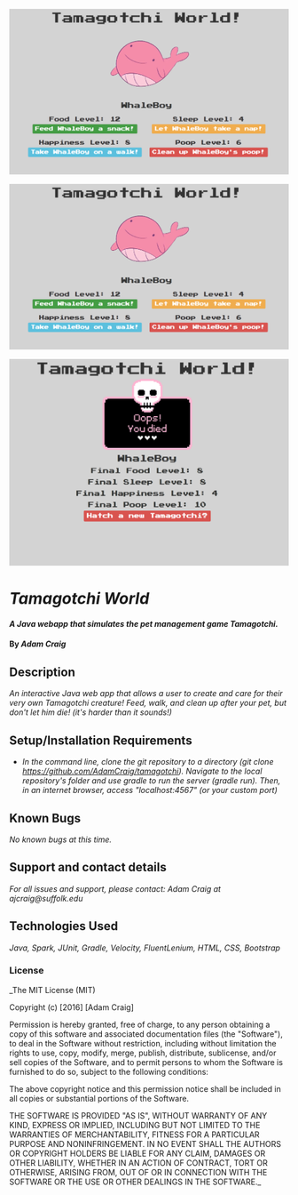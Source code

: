 ![Home Page](screenshot2.png)

![Game Screen](screenshot2.png)

![Death Screen](screenshot3.png)

# _Tamagotchi World_

#### _A Java webapp that simulates the pet management game Tamagotchi._

#### By _**Adam Craig**_

## Description

_An interactive Java web app that allows a user to create and care for their very own Tamagotchi creature! Feed, walk, and clean up after your pet, but don't let him die! (it's harder than it sounds!)_

## Setup/Installation Requirements

* _In the command line, clone the git repository to a directory (git clone https://github.com/AdamCraig/tamagotchi). Navigate to the local repository's folder and use gradle to run the server (gradle run). Then, in an internet browser, access "localhost:4567" (or your custom port)_

## Known Bugs

_No known bugs at this time._

## Support and contact details

_For all issues and support, please contact:
Adam Craig at ajcraig@suffolk.edu_

## Technologies Used

_Java, Spark, JUnit, Gradle, Velocity, FluentLenium, HTML, CSS, Bootstrap_

### License

_The MIT License (MIT)

Copyright (c) [2016] [Adam Craig]

Permission is hereby granted, free of charge, to any person obtaining a copy
of this software and associated documentation files (the "Software"), to deal
in the Software without restriction, including without limitation the rights
to use, copy, modify, merge, publish, distribute, sublicense, and/or sell
copies of the Software, and to permit persons to whom the Software is
furnished to do so, subject to the following conditions:

The above copyright notice and this permission notice shall be included in all
copies or substantial portions of the Software.

THE SOFTWARE IS PROVIDED "AS IS", WITHOUT WARRANTY OF ANY KIND, EXPRESS OR
IMPLIED, INCLUDING BUT NOT LIMITED TO THE WARRANTIES OF MERCHANTABILITY,
FITNESS FOR A PARTICULAR PURPOSE AND NONINFRINGEMENT. IN NO EVENT SHALL THE
AUTHORS OR COPYRIGHT HOLDERS BE LIABLE FOR ANY CLAIM, DAMAGES OR OTHER
LIABILITY, WHETHER IN AN ACTION OF CONTRACT, TORT OR OTHERWISE, ARISING FROM,
OUT OF OR IN CONNECTION WITH THE SOFTWARE OR THE USE OR OTHER DEALINGS IN THE
SOFTWARE._
